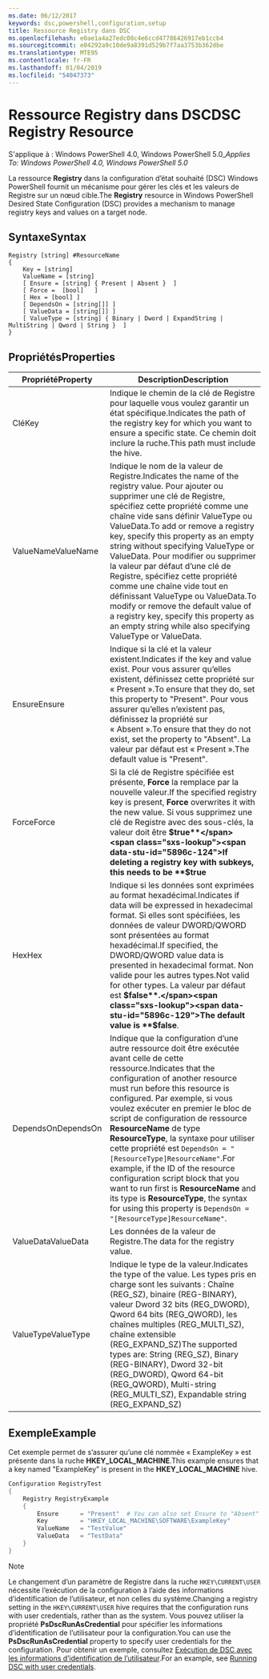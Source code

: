 ```yaml
---
ms.date: 06/12/2017
keywords: dsc,powershell,configuration,setup
title: Ressource Registry dans DSC
ms.openlocfilehash: e0ae1a4a27edc08c4e6ccd47786426917eb1ccb4
ms.sourcegitcommit: e04292a9c10de9a8391d529b7f7aa3753b362dbe
ms.translationtype: MTE95
ms.contentlocale: fr-FR
ms.lasthandoff: 01/04/2019
ms.locfileid: "54047373"
---
```

# <a name="dsc-registry-resource"></a><span data-ttu-id="5896c-103">Ressource Registry dans DSC</span><span class="sxs-lookup"><span data-stu-id="5896c-103">DSC Registry Resource</span></span>

<span data-ttu-id="5896c-104">S'applique à : Windows PowerShell 4.0, Windows PowerShell 5.0_</span><span class="sxs-lookup"><span data-stu-id="5896c-104">_Applies To: Windows PowerShell 4.0, Windows PowerShell 5.0_</span></span>

<span data-ttu-id="5896c-105">La ressource **Registry** dans la configuration d’état souhaité (DSC) Windows PowerShell fournit un mécanisme pour gérer les clés et les valeurs de Registre sur un nœud cible.</span><span class="sxs-lookup"><span data-stu-id="5896c-105">The **Registry** resource in Windows PowerShell Desired State Configuration (DSC) provides a mechanism to manage registry keys and values on a target node.</span></span>

## <a name="syntax"></a><span data-ttu-id="5896c-106">Syntaxe</span><span class="sxs-lookup"><span data-stu-id="5896c-106">Syntax</span></span>

```
Registry [string] #ResourceName
{
    Key = [string]
    ValueName = [string]
    [ Ensure = [string] { Present | Absent }  ]
    [ Force =  [bool]   ]
    [ Hex = [bool] ]
    [ DependsOn = [string[]] ]
    [ ValueData = [string[]] ]
    [ ValueType = [string] { Binary | Dword | ExpandString | MultiString | Qword | String }  ]
}
```

## <a name="properties"></a><span data-ttu-id="5896c-107">Propriétés</span><span class="sxs-lookup"><span data-stu-id="5896c-107">Properties</span></span>

| <span data-ttu-id="5896c-108">Propriété</span><span class="sxs-lookup"><span data-stu-id="5896c-108">Property</span></span> | <span data-ttu-id="5896c-109">Description</span><span class="sxs-lookup"><span data-stu-id="5896c-109">Description</span></span> |
| --- | --- |
| <span data-ttu-id="5896c-110">Clé</span><span class="sxs-lookup"><span data-stu-id="5896c-110">Key</span></span>| <span data-ttu-id="5896c-111">Indique le chemin de la clé de Registre pour laquelle vous voulez garantir un état spécifique.</span><span class="sxs-lookup"><span data-stu-id="5896c-111">Indicates the path of the registry key for which you want to ensure a specific state.</span></span> <span data-ttu-id="5896c-112">Ce chemin doit inclure la ruche.</span><span class="sxs-lookup"><span data-stu-id="5896c-112">This path must include the hive.</span></span>|
| <span data-ttu-id="5896c-113">ValueName</span><span class="sxs-lookup"><span data-stu-id="5896c-113">ValueName</span></span>| <span data-ttu-id="5896c-114">Indique le nom de la valeur de Registre.</span><span class="sxs-lookup"><span data-stu-id="5896c-114">Indicates the name of the registry value.</span></span> <span data-ttu-id="5896c-115">Pour ajouter ou supprimer une clé de Registre, spécifiez cette propriété comme une chaîne vide sans définir ValueType ou ValueData.</span><span class="sxs-lookup"><span data-stu-id="5896c-115">To add or remove a registry key, specify this property as an empty string without specifying ValueType or ValueData.</span></span> <span data-ttu-id="5896c-116">Pour modifier ou supprimer la valeur par défaut d’une clé de Registre, spécifiez cette propriété comme une chaîne vide tout en définissant ValueType ou ValueData.</span><span class="sxs-lookup"><span data-stu-id="5896c-116">To modify or remove the default value of a registry key, specify this property as an empty string while also specifying ValueType or ValueData.</span></span>|
| <span data-ttu-id="5896c-117">Ensure</span><span class="sxs-lookup"><span data-stu-id="5896c-117">Ensure</span></span>| <span data-ttu-id="5896c-118">Indique si la clé et la valeur existent.</span><span class="sxs-lookup"><span data-stu-id="5896c-118">Indicates if the key and value exist.</span></span> <span data-ttu-id="5896c-119">Pour vous assurer qu’elles existent, définissez cette propriété sur « Present ».</span><span class="sxs-lookup"><span data-stu-id="5896c-119">To ensure that they do, set this property to "Present".</span></span> <span data-ttu-id="5896c-120">Pour vous assurer qu’elles n’existent pas, définissez la propriété sur « Absent ».</span><span class="sxs-lookup"><span data-stu-id="5896c-120">To ensure that they do not exist, set the property to "Absent".</span></span> <span data-ttu-id="5896c-121">La valeur par défaut est « Present ».</span><span class="sxs-lookup"><span data-stu-id="5896c-121">The default value is "Present".</span></span>|
| <span data-ttu-id="5896c-122">Force</span><span class="sxs-lookup"><span data-stu-id="5896c-122">Force</span></span>| <span data-ttu-id="5896c-123">Si la clé de Registre spécifiée est présente, **Force** la remplace par la nouvelle valeur.</span><span class="sxs-lookup"><span data-stu-id="5896c-123">If the specified registry key is present, **Force** overwrites it with the new value.</span></span> <span data-ttu-id="5896c-124">Si vous supprimez une clé de Registre avec des sous-clés, la valeur doit être **$true**</span><span class="sxs-lookup"><span data-stu-id="5896c-124">If deleting a registry key with subkeys, this needs to be **$true**</span></span> |
| <span data-ttu-id="5896c-125">Hex</span><span class="sxs-lookup"><span data-stu-id="5896c-125">Hex</span></span>| <span data-ttu-id="5896c-126">Indique si les données sont exprimées au format hexadécimal.</span><span class="sxs-lookup"><span data-stu-id="5896c-126">Indicates if data will be expressed in hexadecimal format.</span></span> <span data-ttu-id="5896c-127">Si elles sont spécifiées, les données de valeur DWORD/QWORD sont présentées au format hexadécimal.</span><span class="sxs-lookup"><span data-stu-id="5896c-127">If specified, the DWORD/QWORD value data is presented in hexadecimal format.</span></span> <span data-ttu-id="5896c-128">Non valide pour les autres types.</span><span class="sxs-lookup"><span data-stu-id="5896c-128">Not valid for other types.</span></span> <span data-ttu-id="5896c-129">La valeur par défaut est **$false**.</span><span class="sxs-lookup"><span data-stu-id="5896c-129">The default value is **$false**.</span></span>|
| <span data-ttu-id="5896c-130">DependsOn</span><span class="sxs-lookup"><span data-stu-id="5896c-130">DependsOn</span></span>| <span data-ttu-id="5896c-131">Indique que la configuration d’une autre ressource doit être exécutée avant celle de cette ressource.</span><span class="sxs-lookup"><span data-stu-id="5896c-131">Indicates that the configuration of another resource must run before this resource is configured.</span></span> <span data-ttu-id="5896c-132">Par exemple, si vous voulez exécuter en premier le bloc de script de configuration de ressource **ResourceName** de type **ResourceType**, la syntaxe pour utiliser cette propriété est `DependsOn = "[ResourceType]ResourceName"`.</span><span class="sxs-lookup"><span data-stu-id="5896c-132">For example, if the ID of the resource configuration script block that you want to run first is **ResourceName** and its type is **ResourceType**, the syntax for using this property is `DependsOn = "[ResourceType]ResourceName"`.</span></span>|
| <span data-ttu-id="5896c-133">ValueData</span><span class="sxs-lookup"><span data-stu-id="5896c-133">ValueData</span></span>| <span data-ttu-id="5896c-134">Les données de la valeur de Registre.</span><span class="sxs-lookup"><span data-stu-id="5896c-134">The data for the registry value.</span></span>|
| <span data-ttu-id="5896c-135">ValueType</span><span class="sxs-lookup"><span data-stu-id="5896c-135">ValueType</span></span>| <span data-ttu-id="5896c-136">Indique le type de la valeur.</span><span class="sxs-lookup"><span data-stu-id="5896c-136">Indicates the type of the value.</span></span> <span data-ttu-id="5896c-137">Les types pris en charge sont les suivants : Chaîne (REG_SZ), binaire (REG-BINARY), valeur Dword 32 bits (REG_DWORD), Qword 64 bits (REG_QWORD), les chaînes multiples (REG_MULTI_SZ), chaîne extensible (REG_EXPAND_SZ)</span><span class="sxs-lookup"><span data-stu-id="5896c-137">The supported types are: String (REG_SZ), Binary (REG-BINARY), Dword 32-bit (REG_DWORD), Qword 64-bit (REG_QWORD), Multi-string (REG_MULTI_SZ), Expandable string (REG_EXPAND_SZ)</span></span> |

## <a name="example"></a><span data-ttu-id="5896c-138">Exemple</span><span class="sxs-lookup"><span data-stu-id="5896c-138">Example</span></span>

<span data-ttu-id="5896c-139">Cet exemple permet de s’assurer qu’une clé nommée « ExampleKey » est présente dans la ruche **HKEY\_LOCAL\_MACHINE**.</span><span class="sxs-lookup"><span data-stu-id="5896c-139">This example ensures that a key named "ExampleKey" is present in the **HKEY\_LOCAL\_MACHINE** hive.</span></span>

```powershell
Configuration RegistryTest
{
    Registry RegistryExample
    {
        Ensure      = "Present"  # You can also set Ensure to "Absent"
        Key         = "HKEY_LOCAL_MACHINE\SOFTWARE\ExampleKey"
        ValueName   = "TestValue"
        ValueData   = "TestData"
    }
}
```

> [!NOTE]
> <span data-ttu-id="5896c-140">Le changement d’un paramètre de Registre dans la ruche `HKEY\CURRENT\USER` nécessite l’exécution de la configuration à l’aide des informations d’identification de l’utilisateur, et non celles du système.</span><span class="sxs-lookup"><span data-stu-id="5896c-140">Changing a registry setting in the `HKEY\CURRENT\USER` hive requires that the configuration runs with user credentials, rather than as the system.</span></span> <span data-ttu-id="5896c-141">Vous pouvez utiliser la propriété **PsDscRunAsCredential** pour spécifier les informations d’identification de l’utilisateur pour la configuration.</span><span class="sxs-lookup"><span data-stu-id="5896c-141">You can use the **PsDscRunAsCredential** property to specify user credentials for the configuration.</span></span> <span data-ttu-id="5896c-142">Pour obtenir un exemple, consultez [Exécution de DSC avec les informations d’identification de l’utilisateur](../../../configurations/runAsUser.md).</span><span class="sxs-lookup"><span data-stu-id="5896c-142">For an example, see [Running DSC with user credentials](../../../configurations/runAsUser.md).</span></span>

